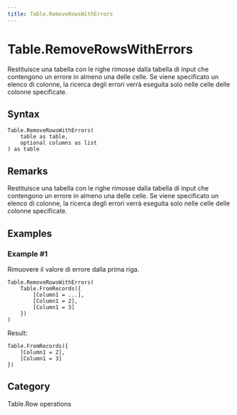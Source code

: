 ```yaml
---
title: Table.RemoveRowsWithErrors
---
```


# Table.RemoveRowsWithErrors


Restituisce una tabella con le righe rimosse dalla tabella di input che contengono un errore in almeno una delle celle. Se viene specificato un elenco di colonne, la ricerca degli errori verrà eseguita solo nelle celle delle colonne specificate.


## Syntax

```powerquery
Table.RemoveRowsWithErrors(
    table as table,
    optional columns as list
) as table
```


## Remarks

Restituisce una tabella con le righe rimosse dalla tabella di input che contengono un errore in almeno una delle celle. Se viene specificato un elenco di colonne, la ricerca degli errori verrà eseguita solo nelle celle delle colonne specificate.


## Examples

### Example #1 
Rimuovere il valore di errore dalla prima riga.
```powerquery
Table.RemoveRowsWithErrors(
    Table.FromRecords({
        [Column1 = ...],
        [Column1 = 2],
        [Column1 = 3]
    })
)
```

Result: 
```powerquery
Table.FromRecords({
    [Column1 = 2],
    [Column1 = 3]
})
```




## Category
Table.Row operations
